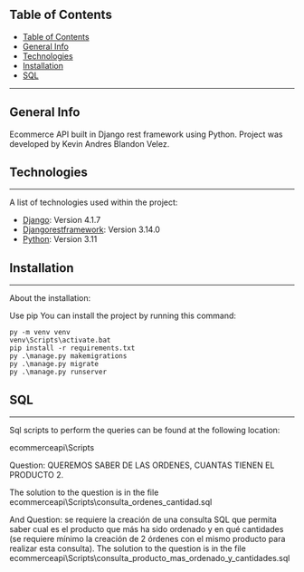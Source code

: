## Table of Contents
- [Table of Contents](#table-of-contents)
- [General Info](#general-info)
- [Technologies](#technologies)
- [Installation](#installation)
- [SQL](#sql)
***

## General Info
Ecommerce API built in Django rest framework using Python.  Project was developed by Kevin Andres Blandon Velez.

## Technologies
***
A list of technologies used within the project:
* [Django](https://www.djangoproject.com/): Version 4.1.7
* [Djangorestframework](https://www.django-rest-framework.org/): Version 3.14.0
* [Python](https://www.python.org/): Version 3.11

## Installation
***
About the installation:

Use pip
You can install the project by running this command:
```
py -m venv venv
venv\Scripts\activate.bat
pip install -r requirements.txt
py .\manage.py makemigrations
py .\manage.py migrate
py .\manage.py runserver
```

## SQL
***
Sql scripts to perform the queries can be found at the following location:

ecommerceapi\Scripts

Question: QUEREMOS SABER DE LAS ORDENES, CUANTAS TIENEN EL PRODUCTO 2.

The solution to the question is in the file ecommerceapi\Scripts\consulta_ordenes_cantidad.sql

And Question: se requiere la creación de una consulta SQL que permita saber cual es el producto que más ha sido ordenado y en qué
cantidades (se requiere mínimo la creación de 2 órdenes con el mismo producto para
realizar esta consulta).
The solution to the question is in the file ecommerceapi\Scripts\consulta_producto_mas_ordenado_y_cantidades.sql
